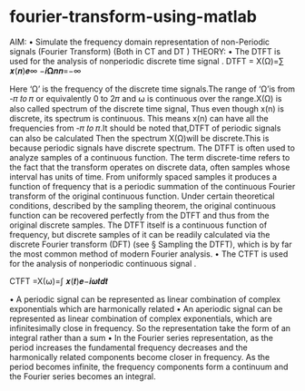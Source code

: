 # fourier-transform-using-matlab


AIM:
• Simulate the frequency domain representation of non-Periodic signals (Fourier Transform) (Both in CT and DT )
THEORY:
• The DTFT is used for the analysis of nonperiodic discrete time signal .
 DTFT = X(Ω)=∑ 𝒙(𝒏)𝒆∞ −𝒊𝛀𝒏𝒏=−∞
 
Here ‘Ω’ is the frequency of the discrete time signals.The range of ‘Ω’is from -𝜋 𝑡𝑜 𝜋 or equivalently 0 to 
2𝜋 and ⍵ is continuous over the range.X(Ω) is also called spectrum of the discrete time signal, Thus even 
though x(n) is discrete, its spectrum is continuous. This means x(n) can have all the frequencies from -𝜋
𝑡𝑜 𝜋.It should be noted that,DTFT of periodic signals can also be calculated Then the spectrum X(Ω)will 
be discrete.This is because periodic signals have discrete spectrum.
The DTFT is often used to analyze samples of a continuous function. The term discrete-time refers to the 
fact that the transform operates on discrete data, often samples whose interval has units of time. From 
uniformly spaced samples it produces a function of frequency that is a periodic summation of the 
continuous Fourier transform of the original continuous function. Under certain theoretical conditions, 
described by the sampling theorem, the original continuous function can be recovered perfectly from the 
DTFT and thus from the original discrete samples. The DTFT itself is a continuous function of frequency, 
but discrete samples of it can be readily calculated via the discrete Fourier transform (DFT) (see § 
Sampling the DTFT), which is by far the most common method of modern Fourier analysis.
• The CTFT is used for the analysis of nonperiodic continuous signal . 
 
CTFT =X(⍵)=∫ 𝒙(𝒕)𝒆−𝒊𝝎𝒕𝒅𝒕 


• A periodic signal can be represented as linear combination of complex exponentials which are 
harmonically related
• An aperiodic signal can be represented as linear combination of complex exponentials, which are 
infinitesimally close in frequency. So the representation take the form of an integral rather than a sum
• In the Fourier series representation, as the period increases the fundamental frequency decreases and 
the harmonically related components become closer in frequency. As the period becomes infinite, the 
frequency components form a continuum and the Fourier series becomes an integral.
